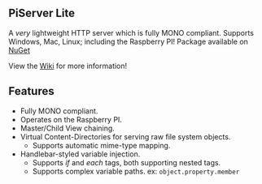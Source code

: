 ## PiServer Lite

A _very_ lightweight HTTP server which is fully MONO compliant. Supports Windows, Mac, Linux; including the Raspberry PI! Package available on [NuGet](https://www.nuget.org/packages/piserverlite)

View the [Wiki](https://github.com/null511/PiServerLite/wiki) for more information!


## Features
 - Fully MONO compliant.
 - Operates on the Raspberry PI.
 - Master/Child View chaining.
 - Virtual Content-Directories for serving raw file system objects.
   + Supports automatic mime-type mapping.
 - Handlebar-styled variable injection.
   + Supports *if* and *each* tags, both supporting nested tags.
   + Supports complex variable paths. ex: `object.property.member`
